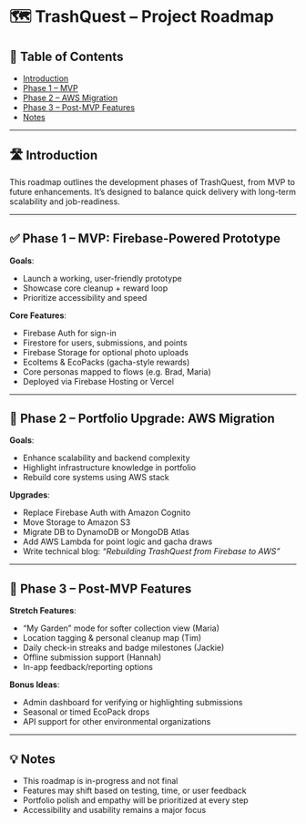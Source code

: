 # 🗺️ TrashQuest – Project Roadmap

## 🧭 Table of Contents
- [Introduction](#-introduction)
- [Phase 1 – MVP](#-phase-1--mvp-firebase-powered-prototype)
- [Phase 2 – AWS Migration](#-phase-2--portfolio-upgrade-aws-migration)
- [Phase 3 – Post-MVP Features](#-phase-3--post-mvp-features)
- [Notes](#-notes)

---

## 🛣 Introduction
This roadmap outlines the development phases of TrashQuest, from MVP to future enhancements. It’s designed to balance quick delivery with long-term scalability and job-readiness.

---

## ✅ Phase 1 – MVP: Firebase-Powered Prototype

**Goals**:
- Launch a working, user-friendly prototype
- Showcase core cleanup + reward loop
- Prioritize accessibility and speed

**Core Features**:
- Firebase Auth for sign-in
- Firestore for users, submissions, and points
- Firebase Storage for optional photo uploads
- EcoItems & EcoPacks (gacha-style rewards)
- Core personas mapped to flows (e.g. Brad, Maria)
- Deployed via Firebase Hosting or Vercel

---

## 🔄 Phase 2 – Portfolio Upgrade: AWS Migration

**Goals**:
- Enhance scalability and backend complexity
- Highlight infrastructure knowledge in portfolio
- Rebuild core systems using AWS stack

**Upgrades**:
- Replace Firebase Auth with Amazon Cognito
- Move Storage to Amazon S3
- Migrate DB to DynamoDB or MongoDB Atlas
- Add AWS Lambda for point logic and gacha draws
- Write technical blog: _“Rebuilding TrashQuest from Firebase to AWS”_

---

## 🚀 Phase 3 – Post-MVP Features

**Stretch Features**:
- “My Garden” mode for softer collection view (Maria)
- Location tagging & personal cleanup map (Tim)
- Daily check-in streaks and badge milestones (Jackie)
- Offline submission support (Hannah)
- In-app feedback/reporting options

**Bonus Ideas**:
- Admin dashboard for verifying or highlighting submissions
- Seasonal or timed EcoPack drops
- API support for other environmental organizations

---

## 💡 Notes

- This roadmap is in-progress and not final
- Features may shift based on testing, time, or user feedback
- Portfolio polish and empathy will be prioritized at every step
- Accessibility and usability remains a major focus

